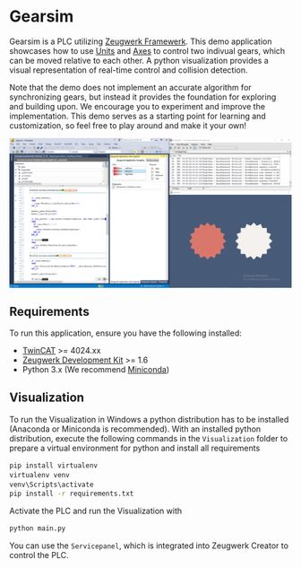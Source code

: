 # Gearsim

Gearsim is a PLC utilizing [Zeugwerk Framewerk](https://doc.zeugwerk.dev). This demo application showcases how to use [Units](https://doc.zeugwerk.dev/userguide/overview/overview_unit.html) and [Axes](https://doc.zeugwerk.dev/userguide/overview/overview_equipment.html) to control two indivual gears, which can be moved relative to each other. A python visualization provides a visual representation of real-time control and collision detection.

Note that the demo does not implement an accurate algorithm for synchronizing gears, but instead it provides the foundation for exploring and building upon. We encourage you to experiment and improve the implementation. This demo serves as a starting point for learning and customization, so feel free to play around and make it your own!

<div style="display: flex; justify-content: space-between;">
<img src="/demo.gif"/>
</div>

## Requirements

To run this application, ensure you have the following installed:

- [TwinCAT]() >= 4024.xx
- [Zeugwerk Development Kit](https://doc.zeugwerk.dev/) >= 1.6
- Python 3.x (We recommend [Miniconda](https://docs.anaconda.com/miniconda/))


## Visualization

To run the Visualization in Windows a python distribution has to be installed (Anaconda or Miniconda is recommended).
With an installed python distribution, execute the following commands in the `Visualization` folder to prepare a virtual environment for python and install all requirements

```bash
pip install virtualenv
virtualenv venv
venv\Scripts\activate
pip install -r requirements.txt
```

Activate the PLC and run the Visualization with 

```bash
python main.py
```

You can use the `Servicepanel`, which is integrated into Zeugwerk Creator to control the PLC.

